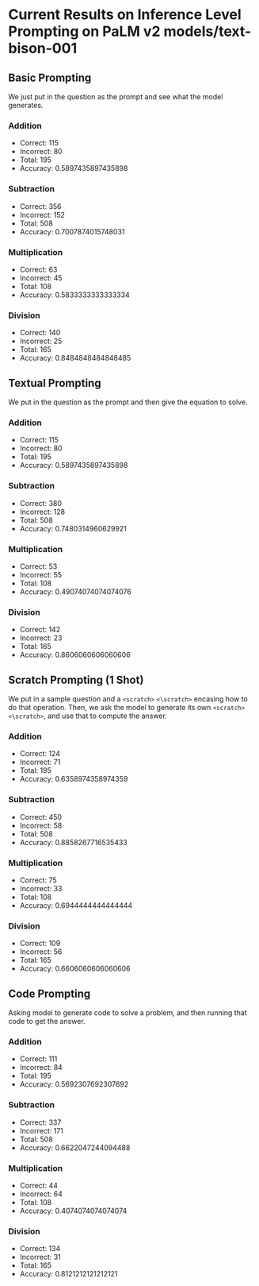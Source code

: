 # Current Results on Inference Level Prompting on PaLM v2 models/text-bison-001

## Basic Prompting

We just put in the question as the prompt and see what the model generates.

### Addition

- Correct: 115
- Incorrect: 80
- Total: 195
- Accuracy: 0.5897435897435898

### Subtraction

- Correct: 356
- Incorrect: 152
- Total: 508
- Accuracy: 0.7007874015748031

### Multiplication

- Correct: 63
- Incorrect: 45
- Total: 108
- Accuracy: 0.5833333333333334

### Division

- Correct: 140
- Incorrect: 25
- Total: 165
- Accuracy: 0.8484848484848485

## Textual Prompting

We put in the question as the prompt and then give the equation to solve.

### Addition

- Correct: 115
- Incorrect: 80
- Total: 195
- Accuracy: 0.5897435897435898

### Subtraction

- Correct: 380
- Incorrect: 128
- Total: 508
- Accuracy: 0.7480314960629921

### Multiplication

- Correct: 53
- Incorrect: 55
- Total: 108
- Accuracy: 0.49074074074074076

### Division

- Correct: 142
- Incorrect: 23
- Total: 165
- Accuracy: 0.8606060606060606

## Scratch Prompting (1 Shot)

We put in a sample question and a `<scratch>` `<\scratch>` encasing how to do that operation.
Then, we ask the model to generate its own `<scratch>` `<\scratch>`, and use that to compute the answer.

### Addition

- Correct: 124
- Incorrect: 71
- Total: 195
- Accuracy: 0.6358974358974359

### Subtraction

- Correct: 450
- Incorrect: 58
- Total: 508
- Accuracy: 0.8858267716535433

### Multiplication

- Correct: 75
- Incorrect: 33
- Total: 108
- Accuracy: 0.6944444444444444

### Division

- Correct: 109
- Incorrect: 56
- Total: 165
- Accuracy: 0.6606060606060606

## Code Prompting

Asking model to generate code to solve a problem, and then running that code to get the answer.

### Addition

- Correct: 111
- Incorrect: 84
- Total: 195
- Accuracy: 0.5692307692307692

### Subtraction

- Correct: 337
- Incorrect: 171
- Total: 508
- Accuracy: 0.6622047244094488

### Multiplication

- Correct: 44
- Incorrect: 64
- Total: 108
- Accuracy: 0.4074074074074074

### Division

- Correct: 134
- Incorrect: 31
- Total: 165
- Accuracy: 0.8121212121212121
